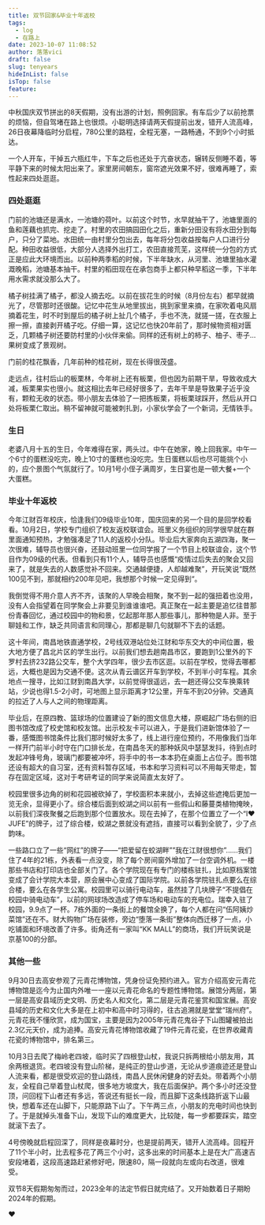 ```yaml
---
title: 双节回家&毕业十年返校
tags:
  - log
  - 在路上
date: 2023-10-07 11:08:52
author: 落落vici
draft: false
slug: tenyears
hideInList: false
isTop: false
feature:
---
```

中秋国庆双节拼出的8天假期，没有出游的计划，照例回家。有车后少了以前抢票的烦恼，但自驾堵在路上也很烦。小聪明选择请两天假提前出发，错开人流高峰，26日夜幕降临时分启程，780公里的路程，全程无塞，一路畅通，不到9个小时抵达。

一个人开车，干掉五六瓶红牛，下车之后也还处于亢奋状态，辗转反侧睡不着，等平静下来的时候太阳出来了。家里房间朝东，窗帘遮光效果不好，很难再睡了，索性起来四处逛逛。

### 四处逛逛

门前的池塘还是满水，一池塘的荷叶。以前这个时节，水早就抽干了，池塘里面的鱼和莲藕也抓完、挖走了。村里的农田搞园田化之后，重新分田没有将水田分到每户，只分了菜地。水田统一由村里分包出去，每年将分包收益按每户人口进行分配。种田收益很低，大部分人选择外出打工，农田直接荒芜，这样统一分包的方式正是应此大环境而出。以前种两季稻的时候，下半年缺水，从河里、池塘里抽水灌溉晚稻，池塘基本抽干。村里的稻田现在在承包商手上都只种早稻这一季，下半年用水需求就没那么大了。

橘子树挂满了橘子，都没人摘去吃。以前在拔花生的时候（8月份左右）都早就摘光了，尽管那时还很酸。记忆中花生从地里拔出，挑到家里来摘，在家吹着电风扇摘着花生，时不时到屋后的橘子树上扯几个橘子，手也不洗，就搓一搓，在衣服上擦一擦，直接剥开橘子吃。仔细一算，这记忆也快20年前了，那时候物资相对匮乏，几颗橘子树还要防村里的小伙伴来偷。同样的还有树上的柿子、柚子、枣子...果树变成了景观树。

门前的桂花飘香，几年前种的桂花树，现在长得很茂盛。

走远点，往村后山的板栗林，今年树上还有板栗，但也因为前期干旱，导致收成大减，板栗果实也很小。就这相比去年已经好很多了，去年干旱是导致果子近乎没有，颗粒无收的状态。带小朋友去体验了一把拣板栗，将板栗球踩开，然后从开口处将板栗仁取出。稍不留神就可能被刺扎到，小家伙学会了一个新词，无情铁手。


### 生日

老婆八月十五的生日，今年难得在家，两头过。中午在她家，晚上回我家。中午一个6寸的蛋糕没吃完，晚上10寸的蛋糕也没吃完。生日蛋糕以后也尽可能挑个小的，应个景图个气氛就行了。10月1号小侄子满周岁，生日宴也是一顿大餐+一个大蛋糕。

### 毕业十年返校

今年江财百年校庆，恰逢我们09级毕业10年，国庆回来的另一个目的是回学校看看。10月2日，学校专门组织了校友返校联谊会。班里义务组织的同学很早就在群里面通知预热，才勉强凑足了11人的返校小分队。毕业后大家奔向五湖四海，聚一次很难，辅导员也很兴奋，还鼓动班里一位同学报了一个节目上校联谊会，这个节目作为09级的代表。但看到只有11个人，辅导员也感慨“疫情过后失去的聚会又回来了，就是失去的人数感觉补不回来。交通越便捷，人却越难聚”，开玩笑说“既然100见不到，那就相约200年见吧，我想那个时候一定见得到“。

我倒觉得不用介意人齐不齐，该聚的人早晚会相聚，聚不到一起的强扭着也没用，没有人会指望着在同学聚会上非要见到谁谁谁吧。真正聚在一起主要是追忆往昔那份青春回忆，通过校园中的物和景，忆起那年那人那些事儿，那种物是人非。至于聊娃和工作，缺乏共同语言和同理心，那都是聊几句就聊不下去的话题。

这十年间，南昌地铁直通学校，2号线双港站位处江财和华东交大的中间位置，极大地方便了昌北片区的学生出行。以前我们想去趟南昌市区，要跑到1公里外的下罗村去挤232路公交车，整个大学四年，很少去市区逛。以前在学校，觉得去哪都远，大概也是因为交通不便。这次从青云谱区开车到学校，不到半小时车程。其余地点一搜寻，比如江财到南昌大学，以前觉得很遥远，去一趟还得公交车换乘转站，少说也得1.5-2小时，可地图上显示距离才12公里，开车不到20分钟。交通真的拉近了人与人之间的物理距离。

毕业后，在原四教、篮球场的位置建设了新的图文信息大楼，原崛起广场右侧的旧图书馆改成了校史馆和校友馆。出示校友卡可以进入，于是我们进新馆体验了一番，感慨图书馆条件比我们那时候好太多了，线上进行座位预约，不用像我们当年一样开门前半小时守在门口排长龙，在南昌冬天的那种妖风中瑟瑟发抖，待到点时发起冲锋号角，玻璃门都要被冲坏，将手中的书一本本扔在桌面上占位子。图书馆还设有超大的自习室，还有资料暂存区域，书本和学习资料可以不用每天带走，暂存在固定区域，这对于考研考证的同学来说简直太友好了。

校园里很多边角的树和花园被砍掉了，学校面积本来就小，去掉这些遮掩后更加一览无余，显得更小了。综合楼后面到蛟湖之间以前有一些假山和藤蔓类植物掩映，以前我们深夜聚餐之后跑到那个位置放水。现在去掉了，在那个位置立了一个“I❤JUFE”的牌子，过了综合楼，蛟湖之景就没有遮挡，直接可以看到全貌了，少了点韵味。

一些路口立了一些“网红”的牌子——“把爱留在蛟湖畔””我在江财很想你”......我们住了4年的21栋，外表看一点没变，除了每个房间窗外增加了一台空调外机。一楼那些书店和打印店也全部关门了。各个学院现在有专门的楼栋驻扎，比如原档案馆变成了会计学院大本营，原会展中心变成了国际学院。以前各学院驻扎点要么在综合楼，要么在各学生公寓。校园里可以骑行电动车，虽然挂了几块牌子“不提倡在校园中骑电动车”，以前的网球场改造成了停车场和电动车的充电位。瑞幸入驻了校园，9.9点了一杯。7栋外面的一条街上的餐馆全换了，每个人都在问“伍阿姨炒菜馆”还在不。财大购物广场在装修，旁边“堕落一条街”整体向西迁移了一点，小吃铺面和环境改善了许多。街角还有一家叫“KK MALL”的商场，我们开玩笑说是京基100的分部。

### 其他一些

9月30日去高安参观了元青花博物馆，凭身份证免预约进入。官方介绍高安元青花博物馆是迄今为止国内外唯一一座以元青花命名的专题性博物馆。展馆分两层，第一层是高安县域历史文明、历史名人和文化，第二层是元青花鉴赏和国宝展。高安县域的历史和文化大多是在上初中和高中时习得的，往古追溯就是堂堂“瑞州府”。元青花我不懂欣赏，成为国宝，主要是因为2005年元青花鬼谷子下山图罐被拍出2.3亿元天价，成为追捧。高安元青花博物馆收藏了19件元青花瓷，在世界收藏青花瓷的博物馆中，排名第三。

10月3日去爬了梅岭老四坡，临时买了四根登山杖，我说只拆两根给小朋友用，其余两根退货。老四坡没有登山阶梯，是纯正的登山步道，无论从步道痕迹还是登山人流来看，都是很受欢迎的登山路线，南昌人民休闲健身的好去处。带着两个小朋友，全程自己举着登山杖爬，很多地方坡度大，我在后面保护。两个多小时还没登顶，问回程下山者还有多远，答说还有挺长一段，而且脚下这条线路折返下山最快，想着车还在山脚下，只能原路下山了。下午两三点，小朋友的充电时间也快到了。于是就掉头准备下山，发现下山的难度更大，比较陡，每一步都要踩实，踏空就滚下去了。

4号傍晚就启程回深了，同样是夜幕时分，也是提前两天，错开人流高峰。回程开了11个半小时，比去程多花了两三个小时，这多出来的时间基本上是在大广高速吉安段堵着，这段高速路赶紧修好吧，限速80，隔一段就向左或向右改道，很难受。

双节8天假期匆匆而过，2023全年的法定节假日就完结了。又开始数着日子期盼2024年的假期。

❤